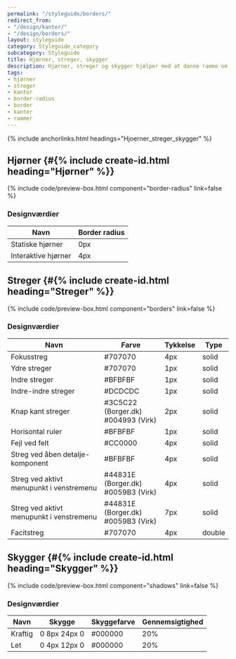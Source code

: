```yaml
---
permalink: "/styleguide/borders/"
redirect_from:
- "/design/kanter/"
- "/design/borders/"
layout: styleguide
category: Styleguide_category
subcategory: Styleguide
title: Hjørner, streger, skygger
description: Hjørner, streger og skygger hjælper med at danne ramme om indhold på siden.
tags:
- hjørner
- streger
- kanter
- border-radius
- border
- kanter
- rammer
---
```


{% include anchorlinks.html headings="Hjoerner_streger_skygger" %}

## Hjørner {#{% include create-id.html heading="Hjørner" %}}

{% include code/preview-box.html component="border-radius" link=false %}

<h3>Designværdier</h3>
<table class="table table--borderless table--responsive-headers">
  <thead>
    <tr>
      <th>Navn</th>
      <th>Border radius</th>
    </tr>
  </thead>
  <tbody>
    <tr>
      <td>Statiske hjørner</td>
      <td>0px</td>
    </tr>
    <tr>
      <td>Interaktive hjørner</td>
      <td>4px</td>
    </tr>
  </tbody>
</table>

## Streger {#{% include create-id.html heading="Streger" %}}

{% include code/preview-box.html component="borders" link=false %}

<h3>Designværdier</h3>
<table class="table table--borderless table--responsive-headers">
  <thead>
    <tr>
      <th>Navn</th>
      <th>Farve</th>
      <th>Tykkelse</th>
      <th>Type</th>
    </tr>
  </thead>
  <tbody>
    <tr>
      <td>Fokusstreg</td>
      <td>#707070</td>
      <td>4px</td>
      <td>solid</td>
    </tr>
    <tr>
      <td>Ydre streger</td>
      <td>#707070</td>
      <td>1px</td>
      <td>solid</td>
    </tr>
    <tr>
      <td>Indre streger</td>
      <td>#BFBFBF</td>
      <td>1px</td>
      <td>solid</td>
    </tr>
    <tr>
      <td>Indre-indre streger</td>
      <td>#DCDCDC</td>
      <td>1px</td>
      <td>solid</td>
    </tr>
    <tr>
      <td>Knap kant streger</td>
      <td>#3C5C22 (Borger.dk)<br>#004993 (Virk)</td>
      <td>2px</td>
      <td>solid</td>
    </tr>
    <tr>
      <td>Horisontal ruler</td>
      <td>#BFBFBF</td>
      <td>1px</td>
      <td>solid</td>
    </tr>
    <tr>
      <td>Fejl ved felt</td>
      <td>#CC0000</td>
      <td>4px</td>
      <td>solid</td>
    </tr>
    <tr>
      <td>Streg ved åben detalje-komponent</td>
      <td>#BFBFBF</td>
      <td>4px</td>
      <td>solid</td>
    </tr>
    <tr>
      <td>Streg ved aktivt menupunkt i venstremenu</td>
      <td>#44831E (Borger.dk)<br>#0059B3 (Virk)</td>
      <td>4px</td>
      <td>solid</td>
    </tr>
    <tr>
      <td>Streg ved aktivt menupunkt i venstremenu</td>
      <td>#44831E (Borger.dk)<br>#0059B3 (Virk)</td>
      <td>7px</td>
      <td>solid</td>
    </tr>
    <tr>
      <td>Facitstreg</td>
      <td>#707070</td>
      <td>4px</td>
      <td>double</td>
    </tr>
  </tbody>
</table>

## Skygger {#{% include create-id.html heading="Skygger" %}}

{% include code/preview-box.html component="shadows" link=false %}

<h3>Designværdier</h3>
<table class="table table--borderless table--responsive-headers">
  <thead>
    <tr>
      <th>Navn</th>
      <th>Skygge</th>
      <th>Skyggefarve</th>
      <th>Gennemsigtighed</th>
    </tr>
  </thead>
  <tbody>
    <tr>
      <td>Kraftig</td>
      <td>0 8px 24px 0</td>
      <td>#000000</td>
      <td>20%</td>
    </tr>
    <tr>
      <td>Let</td>
      <td>0 4px 12px 0</td>
      <td>#000000</td>
      <td>20%</td>
    </tr>
  </tbody>
</table>